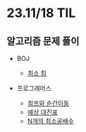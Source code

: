 # 23.11/18 TIL

## 알고리즘 문제 풀이

- BOJ

  - [최소 힙](https://github.com/JinsuYeo/algorithm/blob/50badf121e4411feb1b58d13d06f9bc2605b2bd3/BOJ-Algorithm/1927_%EC%B5%9C%EC%86%8C%ED%9E%99)

- 프로그래머스
  - [점프와 순간이동](https://github.com/JinsuYeo/algorithm/blob/debf124f7eac8c53d5dedafa6b598897d1da7bc2/Programmers-Algorithm/%EC%A0%90%ED%94%84%EC%99%80%EC%88%9C%EA%B0%84%EC%9D%B4%EB%8F%99)
  - [예상 대진표](https://github.com/JinsuYeo/algorithm/blob/3eeeed912948975ddf6baa4a76763fb63d7c6a20/Programmers-Algorithm/%EC%98%88%EC%83%81%EB%8C%80%EC%A7%84%ED%91%9C)
  - [N개의 최소공배수](https://github.com/JinsuYeo/algorithm/blob/f55d2745768925361a01d6da41ce5fa21b5f5a9e/Programmers-Algorithm/N%EA%B0%9C%EC%9D%98%EC%B5%9C%EC%86%8C%EA%B3%B5%EB%B0%B0%EC%88%98)
